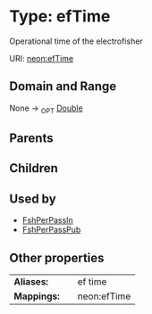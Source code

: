 
# Type: efTime


Operational time of the electrofisher

URI: [neon:efTime](https://data.neonscience.org/efTime)


## Domain and Range

None ->  <sub>OPT</sub> [Double](types/Double.md)

## Parents


## Children


## Used by

 * [FshPerPassIn](FshPerPassIn.md)
 * [FshPerPassPub](FshPerPassPub.md)

## Other properties

|  |  |  |
| --- | --- | --- |
| **Aliases:** | | ef time |
| **Mappings:** | | neon:efTime |

